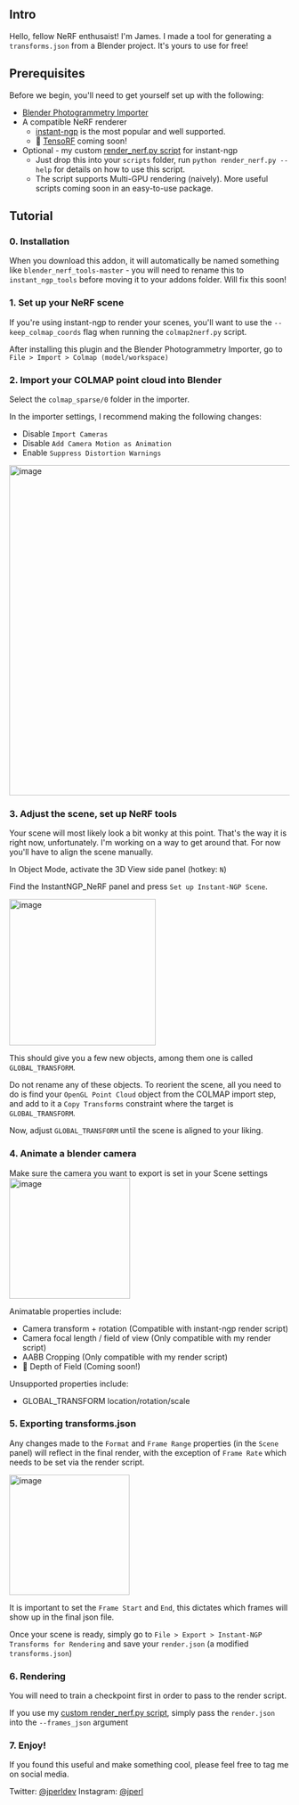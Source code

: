 ## Intro
Hello, fellow NeRF enthusaist! I'm James. I made a tool for generating a `transforms.json` from a Blender project.  It's yours to use for free!

## Prerequisites
Before we begin, you'll need to get yourself set up with the following:

* [Blender Photogrammetry Importer](https://github.com/SBCV/Blender-Addon-Photogrammetry-Importer)
* A compatible NeRF renderer
  * [instant-ngp](https://github.com/NVlabs/instant-ngp) is the most popular and well supported.
  * 🚧 [TensoRF](https://github.com/JamesPerlman/TensoRF) coming soon! 
* Optional - my custom [render_nerf.py script](https://raw.githubusercontent.com/JamesPerlman/instant-ngp/custom-nerf-render/scripts/render_nerf.py) for instant-ngp
  * Just drop this into your `scripts` folder, run `python render_nerf.py --help` for details on how to use this script.
  * The script supports Multi-GPU rendering (naively). More useful scripts coming soon in an easy-to-use package.

## Tutorial

### 0. Installation
When you download this addon, it will automatically be named something like `blender_nerf_tools-master` - you will need to rename this to `instant_ngp_tools` before moving it to your addons folder.  Will fix this soon!

### 1. Set up your NeRF scene

If you're using instant-ngp to render your scenes, you'll want to use the `--keep_colmap_coords` flag when running the `colmap2nerf.py` script.

After installing this plugin and the Blender Photogrammetry Importer, go to `File > Import > Colmap (model/workspace)`

### 2. Import your COLMAP point cloud into Blender

Select the `colmap_sparse/0` folder in the importer.

In the importer settings, I recommend making the following changes:
* Disable `Import Cameras`
* Disable `Add Camera Motion as Animation`
* Enable `Suppress Distortion Warnings`

<img width="593" alt="image" src="https://user-images.githubusercontent.com/3280839/182312215-38d81cfb-64d5-46df-a9b5-e43b8ac4d3c0.png">

### 3. Adjust the scene, set up NeRF tools

Your scene will most likely look a bit wonky at this point.  That's the way it is right now, unfortunately.  I'm working on a way to get around that.  For now you'll have to align the scene manually.

In Object Mode, activate the 3D View side panel (hotkey: `N`) 

Find the InstantNGP_NeRF panel and press `Set up Instant-NGP Scene`.

<img width="263" alt="image" src="https://user-images.githubusercontent.com/3280839/182314943-463c7387-876c-4d5c-80b3-8816ef1a2cdf.png">

This should give you a few new objects, among them one is called `GLOBAL_TRANSFORM`.

Do not rename any of these objects.  To reorient the scene, all you need to do is find your `OpenGL Point Cloud` object from the COLMAP import step, and add to it a `Copy Transforms` constraint where the target is `GLOBAL_TRANSFORM`.

Now, adjust `GLOBAL_TRANSFORM` until the scene is aligned to your liking.

### 4. Animate a blender camera

Make sure the camera you want to export is set in your Scene settings
<img width="217" alt="image" src="https://user-images.githubusercontent.com/3280839/182314076-715d39b9-388b-470c-9260-3901e9888df6.png">

Animatable properties include:
* Camera transform + rotation (Compatible with instant-ngp render script)
* Camera focal length / field of view (Only compatible with my render script)
* AABB Cropping (Only compatible with my render script)
* 🚧 Depth of Field (Coming soon!)

Unsupported properties include:
* GLOBAL_TRANSFORM location/rotation/scale

### 5. Exporting transforms.json

Any changes made to the `Format` and `Frame Range` properties (in the `Scene` panel) will reflect in the final render, with the exception of `Frame Rate` which needs to be set via the render script.

<img width="216" alt="image" src="https://user-images.githubusercontent.com/3280839/182316140-42b91ef7-72b5-4605-9b46-a41589e6d555.png">

It is important to set the `Frame Start` and `End`, this dictates which frames will show up in the final json file.

Once your scene is ready, simply go to `File > Export > Instant-NGP Transforms for Rendering` and save your `render.json` (a modified `transforms.json`)

### 6. Rendering

You will need to train a checkpoint first in order to pass to the render script.

If you use my [custom render_nerf.py script](https://raw.githubusercontent.com/JamesPerlman/instant-ngp/custom-nerf-render/scripts/render_nerf.py), simply pass the `render.json` into the `--frames_json` argument

### 7. Enjoy!

If you found this useful and make something cool, please feel free to tag me on social media.

Twitter: [@jperldev](https://twitter.com/jperldev)
Instagram: [@jperl](https://instagram.com/jperl)
